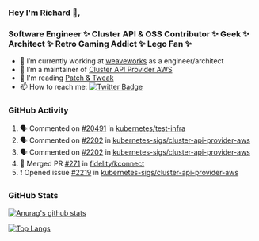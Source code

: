 ### Hey I'm Richard 👋, 

<h3 align="left">Software Engineer ✨ Cluster API & OSS Contributor ✨ Geek ✨ Architect ✨ Retro Gaming Addict ✨ Lego Fan ✨</h3>

- 🔭 I’m currently working at [weaveworks](https://github.com/weaveworks) as a engineer/architect
- 👯 I’m a maintainer of [Cluster API Provider AWS](https://github.com/kubernetes-sigs/cluster-api-provider-aws)
- 💬 I'm reading [Patch & Tweak](https://bjooks.com/products/patch-tweak-exploring-modular-synthesis)
- 📫 How to reach me: [![Twitter Badge](https://img.shields.io/badge/-@fruit_case-00acee?style=flat&logo=Twitter&logoColor=white)](https://twitter.com/intent/follow?screen_name=fruit_case "Follow on Twitter")

### GitHub Activity 

<!--START_SECTION:activity-->
1. 🗣 Commented on [#20491](https://github.com/kubernetes/test-infra/issues/20491) in [kubernetes/test-infra](https://github.com/kubernetes/test-infra)
2. 🗣 Commented on [#2202](https://github.com/kubernetes-sigs/cluster-api-provider-aws/issues/2202) in [kubernetes-sigs/cluster-api-provider-aws](https://github.com/kubernetes-sigs/cluster-api-provider-aws)
3. 🗣 Commented on [#2202](https://github.com/kubernetes-sigs/cluster-api-provider-aws/issues/2202) in [kubernetes-sigs/cluster-api-provider-aws](https://github.com/kubernetes-sigs/cluster-api-provider-aws)
4. 🎉 Merged PR [#271](https://github.com/fidelity/kconnect/pull/271) in [fidelity/kconnect](https://github.com/fidelity/kconnect)
5. ❗️ Opened issue [#2219](https://github.com/kubernetes-sigs/cluster-api-provider-aws/issues/2219) in [kubernetes-sigs/cluster-api-provider-aws](https://github.com/kubernetes-sigs/cluster-api-provider-aws)
<!--END_SECTION:activity-->

### GitHub Stats

[![Anurag's github stats](https://github-readme-stats.vercel.app/api?username=richardcase&count_private=true&show_icons=true)](https://github.com/anuraghazra/github-readme-stats)

[![Top Langs](https://github-readme-stats.vercel.app/api/top-langs/?username=richardcase&hide=html&layout=compact)](https://github.com/anuraghazra/github-readme-stats)

